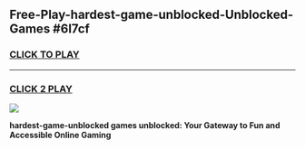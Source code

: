 
## Free-Play-hardest-game-unblocked-Unblocked-Games #6l7cf
<h3>
<a href="https://news.freeplayer.one?title=hardest-game-unblocked&ref=8M">CLICK TO PLAY</a></h3>
<hr>

<h3>
<a href="https://news.freeplayer.one?title=hardest-game-unblocked&ref=8M">CLICK 2 PLAY</a>
  
</h3>

<a href="https://news.freeplayer.one?title=hardest-game-unblocked&ref=8M"><img src="https://clearcache.store/games.png"></a>


**hardest-game-unblocked games unblocked: Your Gateway to Fun and Accessible Online Gaming**
